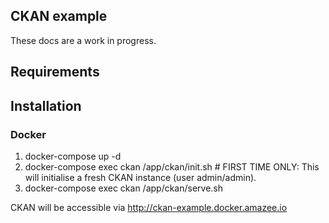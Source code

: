 ## CKAN example

These docs are a work in progress.

## Requirements

## Installation

### Docker
1. docker-compose up -d
2. docker-compose exec ckan /app/ckan/init.sh         # FIRST TIME ONLY: This will initialise a fresh CKAN instance (user admin/admin).
3. docker-compose exec ckan /app/ckan/serve.sh

CKAN will be accessible via http://ckan-example.docker.amazee.io

